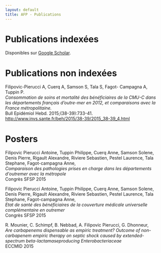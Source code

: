 ```yaml
---
layout: default
title: AFP - Publications
---
```


# Publications indexées

Disponibles sur [Google Scholar](https://scholar.google.com/citations?user=F-6yCr0AAAAJ).

# Publications non indexées

Filipovic-Pierucci A, Cuerq A, Samson S, Tala S, Fagot- Campagna A, Tuppin P.  
*Consommation de soins et mortalité des bénéficiaires de la CMU-C dans les départements français d’outre-mer en 2012, et comparaisons avec la France métropolitaine.*  
Bull Epidémiol Hebd. 2015;(38-39):733-41. http://www.invs.sante.fr/beh/2015/38-39/2015_38-39_4.html

# Posters

Filipovic Pierucci Antoine, Tuppin Philippe, Cuerq Anne, Samson Solene, Denis Pierre, Rigault Alexandre, Riviere Sebastien, Pestel Laurence, Tala Stephane, Fagot-campagna Anne,  
*Comparaison des pathologies prises en charge dans les départements d'outremer avec la métropole*  
Congrès SFSP 2015

Filipovic Pierucci Antoine, Tuppin Philippe, Cuerq Anne, Samson Solene, Denis Pierre, Rigault Alexandre, Riviere Sebastien, Pestel Laurence, Tala Stephane, Fagot-campagna Anne,  
*Etat de santé des bénéficiaires de la couverture médicale universelle complémentaire en outremer*  
Congrès SFSP 2015

R. Mounier, C. Schimpf, B. Nebbad, A. Filipovic Pierucci, G. Dhonneur,  
*Are carbapenems dispensable as empiric treatment? Outcome of non-carbapenem empiric therapy on septic shock caused by extended-spectrum beta-lactamaseproducing Enterobacteriaceae*  
ECCMID 2015
